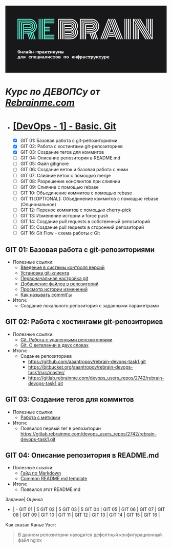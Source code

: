 ![Image from Rebrainme.com](https://github.com/aaantropov/images/blob/main/rebrain.png?raw=true)
# ***Курс по ДЕВОПСу от [Rebrainme.com](https://rebrainme.com)***
- # [[DevOps - 1] - Basic. Git](https://rebrainme.com/devops/)
  - [x] GIT 01: Базовая работа с git-репозиториями
  - [x] GIT 02: Работа с хостингами git-репозиториев
  - [x] GIT 03: Создание тегов для коммитов
  - [ ] GIT 04: Описание репозитория в README.md
  - [ ] GIT 05: Файл gitignore
  - [ ] GIT 06: Создание веток и базовая работа с ними
  - [ ] GIT 07: Слияние веток с помощью merge
  - [ ] GIT 08: Разрешение конфликтов при слиянии
  - [ ] GIT 09: Слияние с помощью rebase
  - [ ] GIT 10: Объединение коммитов с помощью rebase
  - [ ] GIT 11 [OPTIONAL]: Объединение коммитов с помощью rebase (Опциональное)
  - [ ] GIT 12: Перенос коммитов с помощью cherry-pick
  - [ ] GIT 13: Изменение истории и force push
  - [ ] GIT 14: Создание pull requests в собственный репозиторий
  - [ ] GIT 15: Создание pull requests в сторонний репозиторий
  - [ ] GIT 16: Git Flow - схема работы с Git

## GIT 01: Базовая работа с git-репозиториями
* Полезные ссылки:
  * [Введение в системы контроля версий](https://git-scm.com/book/ru/v2/%D0%92%D0%B2%D0%B5%D0%B4%D0%B5%D0%BD%D0%B8%D0%B5-%D0%9E-%D1%81%D0%B8%D1%81%D1%82%D0%B5%D0%BC%D0%B5-%D0%BA%D0%BE%D0%BD%D1%82%D1%80%D0%BE%D0%BB%D1%8F-%D0%B2%D0%B5%D1%80%D1%81%D0%B8%D0%B9)
  * [Установка git-клиента](https://git-scm.com/book/ru/v2/%D0%92%D0%B2%D0%B5%D0%B4%D0%B5%D0%BD%D0%B8%D0%B5-%D0%A3%D1%81%D1%82%D0%B0%D0%BD%D0%BE%D0%B2%D0%BA%D0%B0-Git)
  * [Первоначальная настройка git](https://git-scm.com/book/ru/v2/%D0%92%D0%B2%D0%B5%D0%B4%D0%B5%D0%BD%D0%B8%D0%B5-%D0%9F%D0%B5%D1%80%D0%B2%D0%BE%D0%BD%D0%B0%D1%87%D0%B0%D0%BB%D1%8C%D0%BD%D0%B0%D1%8F-%D0%BD%D0%B0%D1%81%D1%82%D1%80%D0%BE%D0%B9%D0%BA%D0%B0-Git)
  * [Добавление файлов в репозиторий](https://git-scm.com/book/ru/v2/%D0%9E%D1%81%D0%BD%D0%BE%D0%B2%D1%8B-Git-%D0%97%D0%B0%D0%BF%D0%B8%D1%81%D1%8C-%D0%B8%D0%B7%D0%BC%D0%B5%D0%BD%D0%B5%D0%BD%D0%B8%D0%B9-%D0%B2-%D1%80%D0%B5%D0%BF%D0%BE%D0%B7%D0%B8%D1%82%D0%BE%D1%80%D0%B8%D0%B9)
  * [Просмотр истории изменений](https://git-scm.com/book/ru/v2/%D0%9E%D1%81%D0%BD%D0%BE%D0%B2%D1%8B-Git-%D0%9F%D1%80%D0%BE%D1%81%D0%BC%D0%BE%D1%82%D1%80-%D0%B8%D1%81%D1%82%D0%BE%D1%80%D0%B8%D0%B8-%D0%BA%D0%BE%D0%BC%D0%BC%D0%B8%D1%82%D0%BE%D0%B2)
  * [Как называть commit'ы](https://habr.com/ru/post/416887/)
* Итоги:
  * Создание локального репозитория с заданными параметрами
## GIT 02: Работа с хостингами git-репозиториев
* Полезные ссылки:
  * [Git. Работа с удаленными репозиториями](https://git-scm.com/book/ru/v2/%D0%9E%D1%81%D0%BD%D0%BE%D0%B2%D1%8B-Git-%D0%A0%D0%B0%D0%B1%D0%BE%D1%82%D0%B0-%D1%81-%D1%83%D0%B4%D0%B0%D0%BB%D1%91%D0%BD%D0%BD%D1%8B%D0%BC%D0%B8-%D1%80%D0%B5%D0%BF%D0%BE%D0%B7%D0%B8%D1%82%D0%BE%D1%80%D0%B8%D1%8F%D0%BC%D0%B8)
  * [Git. О ветвлении в двух словах](https://git-scm.com/book/ru/v2/%D0%92%D0%B5%D1%82%D0%B2%D0%BB%D0%B5%D0%BD%D0%B8%D0%B5-%D0%B2-Git-%D0%9E-%D0%B2%D0%B5%D1%82%D0%B2%D0%BB%D0%B5%D0%BD%D0%B8%D0%B8-%D0%B2-%D0%B4%D0%B2%D1%83%D1%85-%D1%81%D0%BB%D0%BE%D0%B2%D0%B0%D1%85)
* Итоги:
  * Содание репозиториев
    * https://github.com/aaantropov/rebrain-devops-task1.git
    * https://bitbucket.org/aaantropov/rebrain-devops-task1/src/master/
    * https://gitlab.rebrainme.com/devops_users_repos/2742/rebrain-devops-task1.git
## GIT 03: Создание тегов для коммитов
* Полезные ссылки:
  * [Работа с метками](https://git-scm.com/book/ru/v2/%D0%9E%D1%81%D0%BD%D0%BE%D0%B2%D1%8B-Git-%D0%A0%D0%B0%D0%B1%D0%BE%D1%82%D0%B0-%D1%81-%D1%82%D0%B5%D0%B3%D0%B0%D0%BC%D0%B8)
* Итоги:
  * Появился первый тег в репозитории https://gitlab.rebrainme.com/devops_users_repos/2742/rebrain-devops-task1.git
## GIT 04: Описание репозитория в README.md
* Полезные ссылки:
  * [Гайд по Markdown](https://guides.github.com/features/mastering-markdown/)
  * [Common README.md template](https://github.com/hackergrrl/common-readme)
* Итоги:
  * Появился этот README.md

Задание| Оценка
- | -
GIT 01 | 5
GIT 02 | 5
GIT 03 | 5
GIT 04 | 
GIT 05 | 
GIT 06 | 
GIT 07 | 
GIT 08 | 
GIT 09 | 
GIT 10 | 
GIT 11 | 
GIT 12 | 
GIT 13 | 
GIT 14 | 
GIT 15 | 
GIT 16 | 

Как сказал Канье Уэст:
> В данном репозитории находится дефолтный конфигурационный файл nginx

